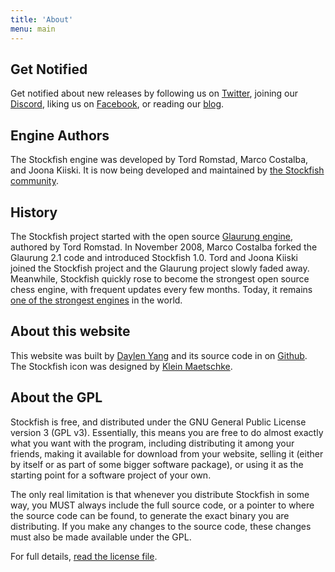 ```yaml
---
title: 'About'
menu: main
---
```


## Get Notified

Get notified about new releases by
following us on [Twitter](http://twitter.com/stockfishchess),
joining our [Discord](https://discord.gg/GWDRS3kU6R),
liking us on [Facebook](http://facebook.com/stockfishchess),
or reading our [blog](/blog/).

## Engine Authors

The Stockfish engine was developed by Tord Romstad, Marco Costalba, and
Joona Kiiski. It is now being developed and maintained by [the Stockfish
community](https://github.com/official-stockfish/Stockfish/blob/master/AUTHORS).

## History

The Stockfish project started with the open source [Glaurung engine](https://www.chessprogramming.org/Glaurung),
authored by Tord Romstad. In November 2008, Marco Costalba forked the
Glaurung 2.1 code and introduced Stockfish 1.0. Tord and Joona Kiiski
joined the Stockfish project and the Glaurung project slowly faded away.
Meanwhile, Stockfish quickly rose to become the strongest open source
chess engine, with frequent updates every few months. Today, it remains
[one of the strongest engines](https://en.wikipedia.org/wiki/Top_Chess_Engine_Championship#Tournament_results) in the world.

## About this website

This website was built by [Daylen Yang](http://daylen.com/) and its source code in on [Github](https://github.com/daylen/stockfish-web).
The Stockfish icon was designed by [Klein Maetschke](http://iamkle.in).

## About the GPL

Stockfish is free, and distributed under the GNU General Public License version 3 (GPL v3). Essentially, this means you are free to do almost exactly what you want with the program, including distributing it among your friends, making it available for download from your website, selling it (either by itself or as part of some bigger software package), or using it as the starting point for a software project of your own.

The only real limitation is that whenever you distribute Stockfish in some way, you MUST always include the full source code, or a pointer to where the source code can be found, to generate the exact binary you are distributing. If you make any changes to the source code, these changes must also be made available under the GPL.

For full details, [read the license file](https://github.com/official-stockfish/Stockfish/blob/master/Copying.txt).
